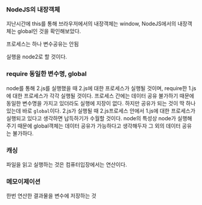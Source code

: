 ### NodeJS의 내장객체
지난시간에 this를 통해 브라우저에서의 내장객체는 window, NodeJS에서의 내장객체는 global인 것을 
확인해보았다.

프로세스는 하나
변수공유는 안됨

실행을 node2로 할 것이다.


### require 동일한 변수명, global
node를 통해 2.js를 실행했을 때 2.js에 대한 프로세스가 실행될 것이며,
require한 1.js에 대한 프로세스가 각각 실행될 것이다.
프로세스 간에는 데이터 공유 불가하기 때문에 동일한 변수명을 가지고 있더라도 실행에
지장이 없다. 하지만 공유가 되는 것이 딱 하나 있는데 바로 `global`이다.
2.js가 실행될 때 2.js프로세스 안에서 1.js에 대한 프로세스가 실행되고 있다고 생각하면 납득하기가 수월할 것이다.
node의 특성상 node가 실행해주기 때문에 global객체는 데이터 공유가 가능하다고 생각해두자
그 외의 데이터 공유는 불가하다.


### 캐싱
파일을 읽고 실행하는 것은 컴퓨터입장에서는 연산이다.


### 메모이제이션
한번 연산한 결과물을 변수에 저장하는 것